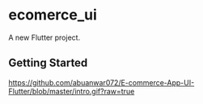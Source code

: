 # ecomerce_ui

A new Flutter project.

## Getting Started
https://github.com/abuanwar072/E-commerce-App-UI-Flutter/blob/master/intro.gif?raw=true
